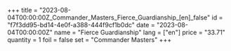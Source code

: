 +++
title = "2023-08-04T00:00:00Z_Commander_Masters_Fierce_Guardianship_[en]_false"
id = "f7f3dd95-bd14-4e0f-a388-444f9cf1b0dc"
date = "2023-08-04T00:00:00Z"
name = "Fierce Guardianship"
lang = ["en"]
price = "33.71"
quantity = 1
foil = false
set = "Commander Masters"
+++
